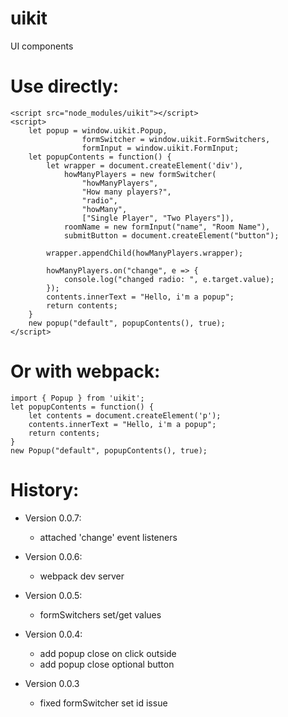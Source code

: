 # uikit
UI components

# Use directly:
    <script src="node_modules/uikit"></script>
    <script>
        let popup = window.uikit.Popup,
                    formSwitcher = window.uikit.FormSwitchers,
                    formInput = window.uikit.FormInput;
        let popupContents = function() {
            let wrapper = document.createElement('div'),
                howManyPlayers = new formSwitcher(
                    "howManyPlayers", 
                    "How many players?",
                    "radio",
                    "howMany",
                    ["Single Player", "Two Players"]),
                roomName = new formInput("name", "Room Name"),
                submitButton = document.createElement("button");

            wrapper.appendChild(howManyPlayers.wrapper);
            
            howManyPlayers.on("change", e => {
                console.log("changed radio: ", e.target.value);
            });
            contents.innerText = "Hello, i'm a popup";
            return contents;
        }
        new popup("default", popupContents(), true);
    </script>
# Or with webpack:
    import { Popup } from 'uikit';
    let popupContents = function() {
        let contents = document.createElement('p');
        contents.innerText = "Hello, i'm a popup";
        return contents;
    }
    new Popup("default", popupContents(), true);

# History:
* Version 0.0.7:
    + attached 'change' event listeners
    
* Version 0.0.6:
    + webpack dev server

* Version 0.0.5:
    + formSwitchers set/get values

* Version 0.0.4:
    - add popup close on click outside
    - add popup close optional button
* Version 0.0.3
    - fixed formSwitcher set id issue
